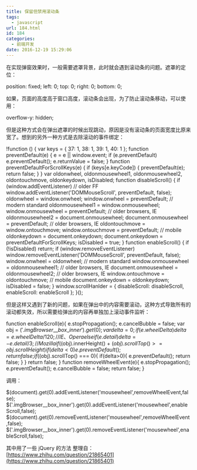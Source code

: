 ```yaml
---
title: 保留但禁用滚动条
tags:
  - javascript
url: 184.html
id: 184
categories:
  - 前端开发
date: 2016-12-19 15:29:06
---
```


在实现弹窗效果时，一般需要遮罩背景，此时就会遇到滚动条的问题。遮罩的定位：

position: fixed;
left: 0;
top: 0;
right: 0;
bottom: 0;

如果，页面的高度高于窗口高度，滚动条会出现，为了防止滚动条移动，可以使用：

overflow-y: hidden;

但是这种方式会在弹出遮罩的时候出现跳动，原因是没有滚动条的页面宽度比原来宽了。想到的另外一种方式是去除滚动的事件绑定：

!function () {
  var keys = { 37: 1, 38: 1, 39: 1, 40: 1 };
  function preventDefault(e) {
    e = e || window.event;
    if (e.preventDefault)
      e.preventDefault();
    e.returnValue = false;
  }
  function preventDefaultForScrollKeys(e) {
    if (keys\[e.keyCode\]) {
      preventDefault(e);
      return false;
    }
  }
  var oldonwheel, oldonmousewheel1, oldonmousewheel2, oldontouchmove, oldonkeydown, isDisabled;
  function disableScroll() {
    if (window.addEventListener) // older FF
      window.addEventListener('DOMMouseScroll', preventDefault, false);
    oldonwheel = window.onwheel;
    window.onwheel = preventDefault; // modern standard
    oldonmousewheel1 = window.onmousewheel;
    window.onmousewheel = preventDefault; // older browsers, IE
    oldonmousewheel2 = document.onmousewheel;
    document.onmousewheel = preventDefault; // older browsers, IE
    oldontouchmove = window.ontouchmove;
    window.ontouchmove = preventDefault; // mobile
    oldonkeydown = document.onkeydown;
    document.onkeydown = preventDefaultForScrollKeys;
    isDisabled = true;
  }
  function enableScroll() {
    if (!isDisabled) return;
    if (window.removeEventListener)
      window.removeEventListener('DOMMouseScroll', preventDefault, false);
    window.onwheel = oldonwheel; // modern standard
    window.onmousewheel = oldonmousewheel1; // older browsers, IE
    document.onmousewheel = oldonmousewheel2; // older browsers, IE
    window.ontouchmove = oldontouchmove; // mobile
    document.onkeydown = oldonkeydown;
    isDisabled = false;
  }
  window.scrollHanlder = {
    disableScroll: disableScroll,
    enableScroll: enableScroll
  };
}();

但是这样又遇到了新的问题，如果在弹出中的内容需要滚动，这种方式导致所有的滚动都失效，所以需要给弹出的内容再单独加上滚动事件监听：

function enableScroll(e){
  e.stopPropagation();
  e.cancelBubble = false;
  var obj = $('.imgBrowser\_\_box\_inner').get(0);
  var delta = 0;
  if(e.wheelDelta){
    delta = e.wheelDelta/120; //IE、Opera
  }else if(e.detail){
    delta = -e.detail/3; //Mozilla
  }
  if($(obj).innerHeight() + $(obj).scrollTop() >= obj.scrollHeight){
    if(delta<0){
      e.preventDefault();
      return false;
    }
  }
  if($(obj).scrollTop() === 0){
    if(delta>0){
      e.preventDefault();
      return false;
    }
  }
  return false;
}
function removeWheelEvent(e){
  e.stopPropagation();
  e.preventDefault();
  e.cancelBubble = false;
  return false;
}

调用：

$(document).get(0).addEventListener('mousewheel',removeWheelEvent,false);
$('.imgBrowser\_\_box\_inner').get(0).addEventListener('mousewheel',enableScroll,false);
$(document).get(0).removeEventListener('mousewheel',removeWheelEvent,false);
$('.imgBrowser\_\_box\_inner').get(0).removeEventListener('mousewheel',enableScroll,false);

其中用了一些 jQuery 的方法 整理自：[https://www.zhihu.com/question/21865401](https://www.zhihu.com/question/21865401)